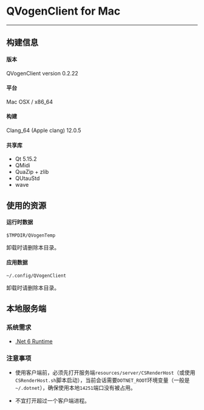 # QVogenClient for Mac

---

## 构建信息

#### 版本
QVogenClient version 0.2.22


#### 平台
Mac OSX / x86_64

#### 构建

Clang_64 (Apple clang) 12.0.5

#### 共享库

+ Qt 5.15.2
+ QMidi
+ QuaZip + zlib
+ QUtauStd
+ wave

## 使用的资源

#### 运行时数据

````
$TMPDIR/QVogenTemp
````

卸载时请删除本目录。

#### 应用数据
````
~/.config/QVogenClient
````

卸载时请删除本目录。

## 本地服务端

### 系统需求

+ [.Net 6 Runtime](https://docs.microsoft.com/zh-cn/dotnet/core/install/macos)

### 注意事项

+ 使用客户端前，必须先打开服务端`resources/server/CSRenderHost`（或使用`CSRenderHost.sh`脚本启动），当前会话需要`DOTNET_ROOT`环境变量（一般是`~/.dotnet`），确保使用本地`14251`端口没有被占用。

+ 不宜打开超过一个客户端进程。